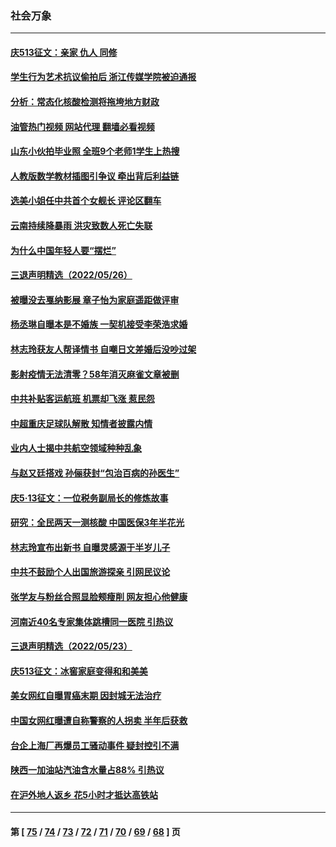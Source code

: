 ### 社会万象
---
#### [庆513征文：亲家 仇人 同修](../../pages/ncid282/n13747547.md?05290445) 
#### [学生行为艺术抗议偷拍后 浙江传媒学院被迫通报](../../pages/ncid282/n13747378.md?05290445) 
#### [分析：常态化核酸检测将拖垮地方财政](../../pages/ncid282/n13747225.md?05290445) 
#### [油管热门视频 网站代理 翻墙必看视频](http://209.222.30.114:81/youtube.html?05290445)
#### [山东小伙拍毕业照 全班9个老师1学生上热搜](../../pages/ncid282/n13747276.md?05290445) 
#### [人教版数学教材插图引争议 牵出背后利益链](../../pages/ncid282/n13746987.md?05290445) 
#### [选美小姐任中共首个女舰长 评论区翻车](../../pages/ncid282/n13746847.md?05290445) 
#### [云南持续降暴雨 洪灾致数人死亡失联](../../pages/ncid282/n13746734.md?05290445) 
#### [为什么中国年轻人要“摆烂”](../../pages/ncid282/n13746219.md?05290445) 
#### [三退声明精选（2022/05/26）](../../pages/ncid282/n13746358.md?05290445) 
#### [被曝没去戛纳影展 章子怡为家庭遥距做评审](../../pages/ncid282/n13746195.md?05290445) 
#### [杨丞琳自曝本是不婚族 一契机接受李荣浩求婚](../../pages/ncid282/n13746140.md?05290445) 
#### [林志玲获友人帮译情书 自嘲日文差婚后没吵过架](../../pages/ncid282/n13746161.md?05290445) 
#### [影射疫情无法清零？58年消灭麻雀文章被删](../../pages/ncid282/n13746011.md?05290445) 
#### [中共补贴客运航班 机票却飞涨 惹民怨](../../pages/ncid282/n13745645.md?05290445) 
#### [中超重庆足球队解散 知情者披露内情](../../pages/ncid282/n13745612.md?05290445) 
#### [业内人士揭中共航空领域种种乱象](../../pages/ncid282/n13745602.md?05290445) 
#### [与赵又廷搭戏 孙俪获封“包治百病的孙医生”](../../pages/ncid282/n13745325.md?05290445) 
#### [庆5·13征文：一位税务副局长的修炼故事](../../pages/ncid282/n13745006.md?05290445) 
#### [研究：全民两天一测核酸 中国医保3年半花光](../../pages/ncid282/n13744928.md?05290445) 
#### [林志玲宣布出新书 自曝灵感源于半岁儿子](../../pages/ncid282/n13744505.md?05290445) 
#### [中共不鼓励个人出国旅游探亲 引网民议论](../../pages/ncid282/n13744129.md?05290445) 
#### [张学友与粉丝合照显脸颊瘦削 网友担心他健康](../../pages/ncid282/n13743829.md?05290445) 
#### [河南近40名专家集体跳槽同一医院 引热议](../../pages/ncid282/n13743958.md?05290445) 
#### [三退声明精选（2022/05/23）](../../pages/ncid282/n13743949.md?05290445) 
#### [庆513征文：冰窖家庭变得和和美美](../../pages/ncid282/n13743835.md?05290445) 
#### [美女网红自曝胃癌末期 因封城无法治疗](../../pages/ncid282/n13743687.md?05290445) 
#### [中国女网红曝遭自称警察的人拐卖 半年后获救](../../pages/ncid282/n13743517.md?05290445) 
#### [台企上海厂再爆员工骚动事件 疑封控引不满](../../pages/ncid282/n13743522.md?05290445) 
#### [陕西一加油站汽油含水量占88% 引热议](../../pages/ncid282/n13743335.md?05290445) 
#### [在沪外地人返乡 花5小时才抵达高铁站](../../pages/ncid282/n13743296.md?05290445) 

---
#### 第 [ [75](./75.md?05290445) / [74](./74.md?05290445) / [73](./73.md?05290445) / [72](./72.md?05290445) / [71](./71.md?05290445) / [70](./70.md?05290445) / [69](./69.md?05290445) / [68](./68.md?05290445) ] 页
